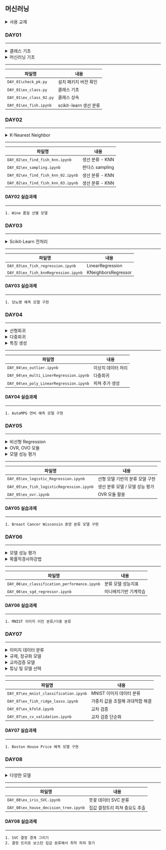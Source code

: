 ## 머신러닝

<details>
<summary>사용 교재</summary>

![](./images/핸즈온%20머신러닝.png)

</details>

### DAY01

---

<details>
<summary> 클래스 기초 </summary>

> 클래스 속성, 클래스 메서드
> 인스턴스 속성, 인스터스 메서드
> 오버라이딩, 오버로딩
> 상속

</details>
<details>
<summary> 머신러닝 기초 </summary>

> 머신러닝 소개
> 머신러닝용 라이브러리 소개
> 머신러닝 프로세스 설명
> 생선 분류

</details>

---

| 파일명                  | 내용                   |
| ----------------------- | ---------------------- |
| `DAY_01\check_pk.py`    | 설치 패키지 버전 확인  |
| `DAY_01\ex_class.py`    | 클래스 기초            |
| `DAY_01\ex_class_02.py` | 클래스 상속            |
| `DAY_01\ex_fish.ipynb`  | scikit-learn 생선 분류 |

### DAY02

---

<details>
<summary> K-Nearest Neighbor </summary>

> KNN을 사용한 생선 분류
> 학습용/테스트용 데이터 생성

</details>

---

| 파일명                             | 내용            |
| ---------------------------------- | --------------- |
| `DAY_02\ex_find_fish_knn.ipynb`    | 생선 분류 - KNN |
| `DAY_02\ex_sampling.ipynb`         | 판다스 sampling |
| `DAY_02\ex_find_fish_knn_02.ipynb` | 생선 분류 - KNN |
| `DAY_02\ex_find_fish_knn_03.ipynb` | 생선 분류 - KNN |

#### DAY02 실습과제

---

    1. Wine 품질 선별 모델

### DAY03

---

<details>
<summary> Scikit-Learn 전처리 </summary>

> 정규화
> 이산화/범주화
> 인코딩
> 선형회귀
> 과대적합, 과소적합, 최적적합

</details>

---

| 파일명                               | 내용                |
| ------------------------------------ | ------------------- |
| `DAY_03\ex_fish_regression.ipynb`    | LinearRegression    |
| `DAY_03\ex_fish_knnRegression.ipynb` | KNeighborsRegressor |

#### DAY03 실습과제

---

    1. 당뇨병 예측 모델 구현

### DAY04

---

<details>
<summary> 선형회귀 </summary>

> 이상치 데이터 처리
> Z-Score
> IQR

</details>
<details>
<summary> 다중회귀 </summary>

> 피쳐 스케일링
> StandardScaler
> MinMaxScaler
> RobustScaler

</details>
<details>
<summary> 특징 생성 </summary>

> 다항식 생성
> PolynomialFeatures

</details>

---

| 파일명                                  | 내용               |
| --------------------------------------- | ------------------ |
| `DAY_04\ex_outlier.ipynb`               | 이상치 데이터 처리 |
| `DAY_04\ex_multi_LinerRegression.ipynb` | 다중회귀           |
| `DAY_04\ex_poly_LinearRegression.ipynb` | 피쳐 추가 생성     |

#### DAY04 실습과제

---

    1. AutoMPG 연비 예측 모델 구현

### DAY05

---

<details>
<summary> 비선형 Regression </summary>

> LogisticRegression
> a, b 업데이트 최적화 기법

</details>
<details>
<summary> OVR, OVO 모듈 </summary>

> OneVsRestClassifier
> OneVsOneClassifier

</details>
<details>
<summary> 모델 성능 평가 </summary>

> accuracy_score
> precision_score
> f1_score
> recall_score
> confusion_matrix
> classification_report

</details>

---

| 파일명                                    | 내용                            |
| ----------------------------------------- | ------------------------------- |
| `DAY_05\ex_logistic_Regression.ipynb`     | 선형 모델 기반의 분류 모델 구현 |
| `DAY_05\ex_fish_logisticRegression.ipynb` | 생선 분류 모델 / 모델 성능 평가 |
| `DAY_05\ex_ovr.ipynb`                     | OVR 모듈 활용                   |

#### DAY05 실습과제

---

    1. Breast Cancer Wisconsin 종양 분류 모델 구현

### DAY06

---

<details>
<summary> 모델 성능 평가 </summary>

> accuracy_score
> precision_score
> f1_score
> recall_score
> confusion_matrix
> classification_report

</details>
<details>
<summary> 확률적경사하강법 </summary>

> SGDClassifier

</details>

---

| 파일명                                       | 내용                  |
| -------------------------------------------- | --------------------- |
| `DAY_06\ex_classification_performance.ipynb` | 분류 모델 성능지표    |
| `DAY_06\ex_sgd_regressor.ipynb`              | 미니배치기반 기계학습 |

#### DAY06 실습과제

---

    1. MNIST 이미지 이진 분류/다중 분류

### DAY07

---

<details>
<summary> 이미지 데이터 분류 </summary>

> MNIST

</details>
<details>
<summary> 규제, 정규화 모델 </summary>

> Ridge
> Lasso

</details>
<details>
<summary> 교차검증 모델 </summary>

> cross_validate
> cross_val_score
> cross_val_predict

</details>
<details>
<summary> 튜닝 및 모델 선택 </summary>

> GridSearchCV
> all_estimators

</details>

---

| 파일명                                 | 내용                             |
| -------------------------------------- | -------------------------------- |
| `DAY_07\ex_mnist_classification.ipynb` | MNIST 이미지 데이터 분류         |
| `DAY_07\ex_fish_ridge_lasso.ipynb`     | 가중치 값을 조절해 과대적합 해결 |
| `DAY_07\ex_kfold.ipynb`                | 교차 검증                        |
| `DAY_07\ex_cv_validation.ipynb`        | 교차 검증 단순화                 |

#### DAY07 실습과제

---

    1. Boston House Price 예측 모델 구현

### DAY08

---

<details>
<summary> 다양한 모델 </summary>

> SVM
> Decision Tree

</details>

---

| 파일명                                | 내용                           |
| ------------------------------------- | ------------------------------ |
| `DAY_08\ex_iris_SVC.ipynb`            | 붓꽃 데이터 SVC 분류           |
| `DAY_08\ex_house_decision_tree.ipynb` | 집값 결정트리 피쳐 중요도 추출 |

#### DAY08 실습과제

---

    1. SVC 결정 경계 그리기
    2. 결정 트리로 보스턴 집값 분류해서 최적 피쳐 찾기
